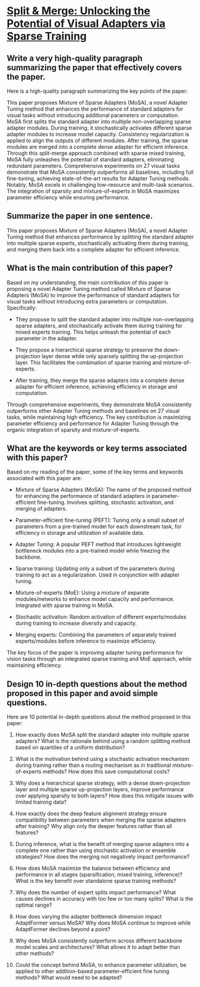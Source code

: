 # [Split &amp; Merge: Unlocking the Potential of Visual Adapters via Sparse   Training](https://arxiv.org/abs/2312.02923)

## Write a very high-quality paragraph summarizing the paper that effectively covers the paper.

 Here is a high-quality paragraph summarizing the key points of the paper:

This paper proposes Mixture of Sparse Adapters (MoSA), a novel Adapter Tuning method that enhances the performance of standard adapters for visual tasks without introducing additional parameters or computation. MoSA first splits the standard adapter into multiple non-overlapping sparse adapter modules. During training, it stochastically activates different sparse adapter modules to increase model capacity. Consistency regularization is applied to align the outputs of different modules. After training, the sparse modules are merged into a complete dense adapter for efficient inference. Through this split-merge approach combined with sparse mixed training, MoSA fully unleashes the potential of standard adapters, eliminating redundant parameters. Comprehensive experiments on 27 visual tasks demonstrate that MoSA consistently outperforms all baselines, including full fine-tuning, achieving state-of-the-art results for Adapter Tuning methods. Notably, MoSA excels in challenging low-resource and multi-task scenarios. The integration of sparsity and mixture-of-experts in MoSA maximizes parameter efficiency while ensuring performance.


## Summarize the paper in one sentence.

 This paper proposes Mixture of Sparse Adapters (MoSA), a novel Adapter Tuning method that enhances performance by splitting the standard adapter into multiple sparse experts, stochastically activating them during training, and merging them back into a complete adapter for efficient inference.


## What is the main contribution of this paper?

 Based on my understanding, the main contribution of this paper is proposing a novel Adapter Tuning method called Mixture of Sparse Adapters (MoSA) to improve the performance of standard adapters for visual tasks without introducing extra parameters or computation. Specifically:

- They propose to split the standard adapter into multiple non-overlapping sparse adapters, and stochastically activate them during training for mixed experts training. This helps unleash the potential of each parameter in the adapter. 

- They propose a hierarchical sparse strategy to preserve the down-projection layer dense while only sparsely splitting the up-projection layer. This facilitates the combination of sparse training and mixture-of-experts.

- After training, they merge the sparse adapters into a complete dense adapter for efficient inference, achieving efficiency in storage and computation.

Through comprehensive experiments, they demonstrate MoSA consistently outperforms other Adapter Tuning methods and baselines on 27 visual tasks, while maintaining high efficiency. The key contribution is maximizing parameter efficiency and performance for Adapter Tuning through the organic integration of sparsity and mixture-of-experts.


## What are the keywords or key terms associated with this paper?

 Based on my reading of the paper, some of the key terms and keywords associated with this paper are:

- Mixture of Sparse Adapters (MoSA): The name of the proposed method for enhancing the performance of standard adapters in parameter-efficient fine-tuning. Involves splitting, stochastic activation, and merging of adapters.

- Parameter-efficient fine-tuning (PEFT): Tuning only a small subset of parameters from a pre-trained model for each downstream task, for efficiency in storage and utilization of available data. 

- Adapter Tuning: A popular PEFT method that introduces lightweight bottleneck modules into a pre-trained model while freezing the backbone.

- Sparse training: Updating only a subset of the parameters during training to act as a regularization. Used in conjunction with adapter tuning.

- Mixture-of-experts (MoE): Using a mixture of separate modules/networks to enhance model capacity and performance. Integrated with sparse training in MoSA.  

- Stochastic activation: Random activation of different experts/modules during training to increase diversity and capacity.

- Merging experts: Combining the parameters of separately trained experts/modules before inference to maximize efficiency.

The key focus of the paper is improving adapter tuning performance for vision tasks through an integrated sparse training and MoE approach, while maintaining efficiency.


## Design 10 in-depth questions about the method proposed in this paper and avoid simple questions.

 Here are 10 potential in-depth questions about the method proposed in this paper:

1. How exactly does MoSA split the standard adapter into multiple sparse adapters? What is the rationale behind using a random splitting method based on quantiles of a uniform distribution?

2. What is the motivation behind using a stochastic activation mechanism during training rather than a routing mechanism as in traditional mixture-of-experts methods? How does this save computational costs?

3. Why does a hierarchical sparse strategy, with a dense down-projection layer and multiple sparse up-projection layers, improve performance over applying sparsity to both layers? How does this mitigate issues with limited training data? 

4. How exactly does the deep feature alignment strategy ensure compatibility between parameters when merging the sparse adapters after training? Why align only the deeper features rather than all features?

5. During inference, what is the benefit of merging sparse adapters into a complete one rather than using stochastic activation or ensemble strategies? How does the merging not negatively impact performance?

6. How does MoSA maximize the balance between efficiency and performance in all stages (sparsification, mixed training, inference)? What is the key benefit over standalone sparse training methods?

7. Why does the number of expert splits impact performance? What causes declines in accuracy with too few or too many splits? What is the optimal range?

8. How does varying the adapter bottleneck dimension impact AdaptFormer versus MoSA? Why does MoSA continue to improve while AdaptFormer declines beyond a point?  

9. Why does MoSA consistently outperform across different backbone model scales and architectures? What allows it to adapt better than other methods?

10. Could the concept behind MoSA, to enhance parameter utilization, be applied to other addition-based parameter-efficient fine tuning methods? What would need to be adapted?
